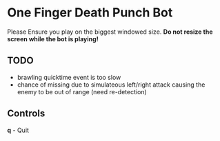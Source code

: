 # One Finger Death Punch Bot
Please Ensure you play on the biggest windowed size. **Do not resize the screen while the bot is playing!**

## TODO
- brawling quicktime event is too slow
- chance of missing due to simulateous left/right attack causing the enemy to be out of range (need re-detection)


## Controls
**q** - Quit